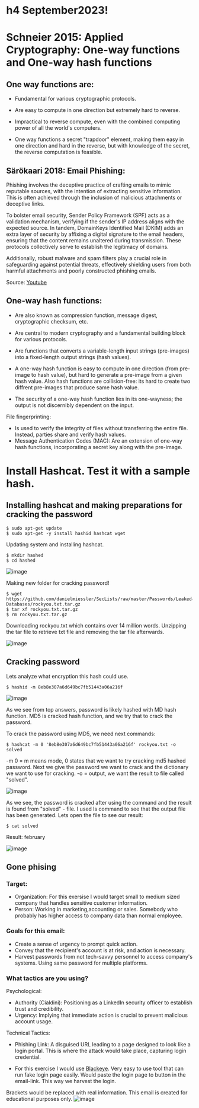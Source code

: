 # h4 September2023!

# Schneier 2015: Applied Cryptography: One-way functions and One-way hash functions

## One way functions are:

- Fundamental for various cryptographic protocols.
- Are easy to compute in one direction but extremely hard to reverse.
- Impractical to reverse compute, even with the combined computing power of all the world's computers.

- One way functions a secret "trapdoor" element, making them easy in one direction and hard in the reverse, but with knowledge of the secret, the reverse computation is feasible.

## Särökaari 2018: Email Phishing:

Phishing involves the deceptive practice of crafting emails to mimic reputable sources, with the intention of extracting sensitive information. This is often achieved through the inclusion of malicious attachments or deceptive links.

To bolster email security, Sender Policy Framework (SPF) acts as a validation mechanism, verifying if the sender's IP address aligns with the expected source. In tandem, DomainKeys Identified Mail (DKIM) adds an extra layer of security by affixing a digital signature to the email headers, ensuring that the content remains unaltered during transmission. These protocols collectively serve to establish the legitimacy of domains.

Additionally, robust malware and spam filters play a crucial role in safeguarding against potential threats, effectively shielding users from both harmful attachments and poorly constructed phishing emails.

Source: [Youtube](https://www.youtube.com/watch?v=m9YFJGSHYtY)

## One-way hash functions:
- Are also known as compression function, message digest, cryptographic checksum, etc.
- Are central to modern cryptography and a fundamental building block for various protocols.
- Are functions that converts a variable-length input strings (pre-images) into a fixed-length output strings (hash values).

- A one-way hash function is easy to compute in one direction (from pre-image to hash value), but hard to generate a pre-image from a given hash value. Also hash functions are collision-free: its hard to create two diffrent pre-images that produce same hash value.
- The security of a one-way hash function lies in its one-wayness; the output is not discernibly dependent on the input.

File fingerprinting:

- Is used to verify the integrity of files without transferring the entire file. Instead, parties share and verify hash values.
- Message Authentication Codes (MAC): Are an extension of one-way hash functions, incorporating a secret key along with the pre-image.

# Install Hashcat. Test it with a sample hash.

## Installing hashcat and making preparations for cracking the password
```
$ sudo apt-get update
$ sudo apt-get -y install hashid hashcat wget

```

Updating system and installing hashcat.

```
$ mkdir hashed
$ cd hashed

```
![image](https://github.com/WindoCode/Infosec/assets/110290723/748e361f-68b4-41fd-9bb6-c979d844b70b)

Making new folder for cracking password!

```
$ wget https://github.com/danielmiessler/SecLists/raw/master/Passwords/Leaked-Databases/rockyou.txt.tar.gz
$ tar xf rockyou.txt.tar.gz
$ rm rockyou.txt.tar.gz

```

Downloading rockyou.txt which contains over 14 million words. Unzipping the tar file to retrieve txt file and removing the tar file afterwards.

![image](https://github.com/WindoCode/Infosec/assets/110290723/0e6a7f7b-f564-4ce5-b13e-5e4c13473119)


## Cracking password

Lets analyze what encryption this hash could use.

```
$ hashid -m 8eb8e307a6d649bc7fb51443a06a216f

```

![image](https://github.com/WindoCode/Infosec/assets/110290723/773bf689-81dc-475b-9590-77c62dd69baf)

As we see from top answers, password is likely hashed with MD hash function. MD5 is cracked hash function, and we try that to crack the password.

To crack the password using MD5, we need next commands:

```
$ hashcat -m 0 '8eb8e307a6d649bc7fb51443a06a216f' rockyou.txt -o solved

```

-m 0 = m means mode, 0 states that we want to try cracking md5 hashed password.
Next we give the password we want to crack and the dictionary we want to use for cracking.
-o = output, we want the result to file called "solved".

![image](https://github.com/WindoCode/Infosec/assets/110290723/c08875b2-7856-4657-9704-eb90dad78713)

As we see, the password is cracked after using the command and the result is found from "solved" - file. I used ls command to see that the output file has been generated. Lets open the file to see our result:

```
$ cat solved

```

Result: february

![image](https://github.com/WindoCode/Infosec/assets/110290723/a2118366-2381-4c58-82a4-e28dac7cedf4)



## Gone phising 

### Target:

- Organization: For this exersise I would target small to medium sized company that handles sensitive customer information.
- Person: Working in marketing,accounting or sales. Somebody who probably has higher access to company data than normal employee.

### Goals for this email: 
- Create a sense of urgency to prompt quick action.
- Convey that the recipient's account is at risk, and action is necessary.
- Harvest passwords from not tech-savvy personnel to access company's systems. Using same password for multiple platforms.


### What tactics are you using?

Psychological:
- Authority (Cialdini): Positioning as a LinkedIn security officer to establish trust and credibility.
- Urgency: Implying that immediate action is crucial to prevent malicious account usage.

Technical Tactics:

- Phishing Link: A disguised URL leading to a page designed to look like a login portal. This is where the attack would take place, capturing login credential.

- For this exercise I would use [Blackeye](https://github.com/An0nUD4Y/blackeye). Very easy to use tool that can run fake login page easily. Would paste the login page to button in the email-link. This way we harvest the login.



Brackets would be replaced with real information. This email is created for educational purposes only.
![image](https://github.com/WindoCode/Infosec/assets/110290723/5647cda4-cc6d-4a4c-a6f9-4fa99e0cf45a)




